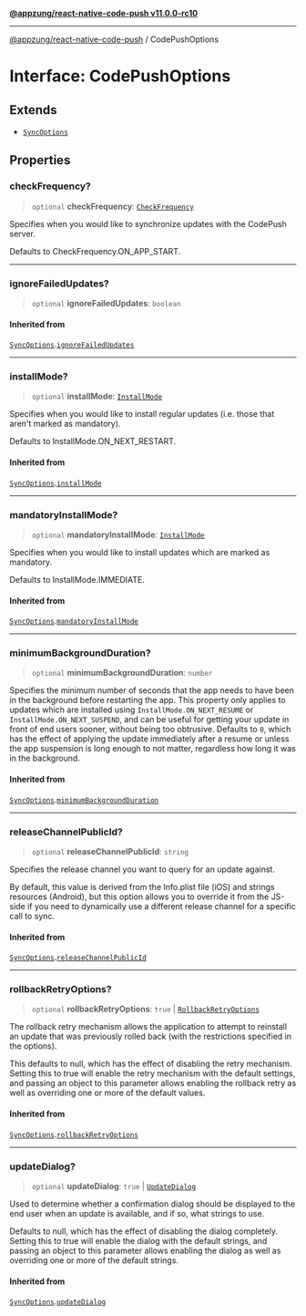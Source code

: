[**@appzung/react-native-code-push v11.0.0-rc10**](../README.md)

---

[@appzung/react-native-code-push](../README.md) / CodePushOptions

# Interface: CodePushOptions

## Extends

- [`SyncOptions`](SyncOptions.md)

## Properties

### checkFrequency?

> `optional` **checkFrequency**: [`CheckFrequency`](../enumerations/CheckFrequency.md)

Specifies when you would like to synchronize updates with the CodePush server.

Defaults to CheckFrequency.ON_APP_START.

---

### ignoreFailedUpdates?

> `optional` **ignoreFailedUpdates**: `boolean`

#### Inherited from

[`SyncOptions`](SyncOptions.md).[`ignoreFailedUpdates`](SyncOptions.md#ignorefailedupdates)

---

### installMode?

> `optional` **installMode**: [`InstallMode`](../enumerations/InstallMode.md)

Specifies when you would like to install regular updates (i.e. those that aren't marked as mandatory).

Defaults to InstallMode.ON_NEXT_RESTART.

#### Inherited from

[`SyncOptions`](SyncOptions.md).[`installMode`](SyncOptions.md#installmode)

---

### mandatoryInstallMode?

> `optional` **mandatoryInstallMode**: [`InstallMode`](../enumerations/InstallMode.md)

Specifies when you would like to install updates which are marked as mandatory.

Defaults to InstallMode.IMMEDIATE.

#### Inherited from

[`SyncOptions`](SyncOptions.md).[`mandatoryInstallMode`](SyncOptions.md#mandatoryinstallmode)

---

### minimumBackgroundDuration?

> `optional` **minimumBackgroundDuration**: `number`

Specifies the minimum number of seconds that the app needs to have been in the background before restarting the app. This property
only applies to updates which are installed using `InstallMode.ON_NEXT_RESUME` or `InstallMode.ON_NEXT_SUSPEND`, and can be useful
for getting your update in front of end users sooner, without being too obtrusive. Defaults to `0`, which has the effect of applying
the update immediately after a resume or unless the app suspension is long enough to not matter, regardless how long it was in the background.

#### Inherited from

[`SyncOptions`](SyncOptions.md).[`minimumBackgroundDuration`](SyncOptions.md#minimumbackgroundduration)

---

### releaseChannelPublicId?

> `optional` **releaseChannelPublicId**: `string`

Specifies the release channel you want to query for an update against.

By default, this value is derived from the Info.plist file (iOS) and strings resources (Android), but this option allows you to override it from the JS-side if you need to dynamically use a different release channel for a specific call to sync.

#### Inherited from

[`SyncOptions`](SyncOptions.md).[`releaseChannelPublicId`](SyncOptions.md#releasechannelpublicid)

---

### rollbackRetryOptions?

> `optional` **rollbackRetryOptions**: `true` \| [`RollbackRetryOptions`](RollbackRetryOptions.md)

The rollback retry mechanism allows the application to attempt to reinstall an update that was previously rolled back (with the restrictions specified in the options).

This defaults to null, which has the effect of disabling the retry mechanism.
Setting this to true will enable the retry mechanism with the default settings, and passing an object to this parameter allows enabling the rollback retry as well as overriding one or more of the default values.

#### Inherited from

[`SyncOptions`](SyncOptions.md).[`rollbackRetryOptions`](SyncOptions.md#rollbackretryoptions)

---

### updateDialog?

> `optional` **updateDialog**: `true` \| [`UpdateDialog`](UpdateDialog.md)

Used to determine whether a confirmation dialog should be displayed to the end user when an update is available, and if so, what strings to use.

Defaults to null, which has the effect of disabling the dialog completely.
Setting this to true will enable the dialog with the default strings, and passing an object to this parameter allows enabling the dialog as well as overriding one or more of the default strings.

#### Inherited from

[`SyncOptions`](SyncOptions.md).[`updateDialog`](SyncOptions.md#updatedialog)
